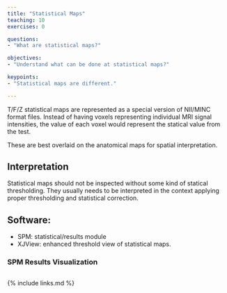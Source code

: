 ```yaml
---
title: "Statistical Maps"
teaching: 10
exercises: 0

questions:
- "What are statistical maps?"

objectives:
- "Understand what can be done at statistical maps?"

keypoints:
- "Statistical maps are different."

---
```

T/F/Z statistical maps are represented as a special version of NII/MINC format files. Instead of having voxels representing individual MRI signal intensities, the value of each voxel would represent the statical value from the test. 

These are best overlaid on the anatomical maps for spatial interpretation.

## Interpretation

Statistical maps should not be inspected without some kind of statical thresholding. They usually needs to be interpreted in the context applying proper thresholding and statistical correction.  

## Software:
- SPM: statistical/results module
- XJView: enhanced threshold view of statistical maps.

### SPM Results Visualization 


##
{% include links.md %}
